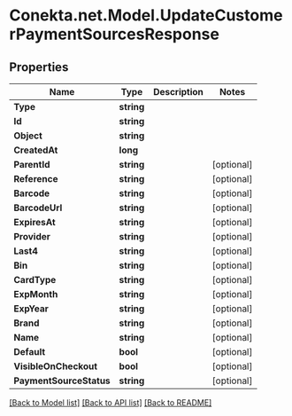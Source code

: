 # Conekta.net.Model.UpdateCustomerPaymentSourcesResponse

## Properties

Name | Type | Description | Notes
------------ | ------------- | ------------- | -------------
**Type** | **string** |  | 
**Id** | **string** |  | 
**Object** | **string** |  | 
**CreatedAt** | **long** |  | 
**ParentId** | **string** |  | [optional] 
**Reference** | **string** |  | [optional] 
**Barcode** | **string** |  | [optional] 
**BarcodeUrl** | **string** |  | [optional] 
**ExpiresAt** | **string** |  | [optional] 
**Provider** | **string** |  | [optional] 
**Last4** | **string** |  | [optional] 
**Bin** | **string** |  | [optional] 
**CardType** | **string** |  | [optional] 
**ExpMonth** | **string** |  | [optional] 
**ExpYear** | **string** |  | [optional] 
**Brand** | **string** |  | [optional] 
**Name** | **string** |  | [optional] 
**Default** | **bool** |  | [optional] 
**VisibleOnCheckout** | **bool** |  | [optional] 
**PaymentSourceStatus** | **string** |  | [optional] 

[[Back to Model list]](../README.md#documentation-for-models) [[Back to API list]](../README.md#documentation-for-api-endpoints) [[Back to README]](../README.md)

